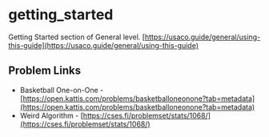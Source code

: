 # getting_started
Getting Started section of General level. [https://usaco.guide/general/using-this-guide](https://usaco.guide/general/using-this-guide)

## Problem Links
- Basketball One-on-One - [https://open.kattis.com/problems/basketballoneonone?tab=metadata](https://open.kattis.com/problems/basketballoneonone?tab=metadata)
- Weird Algorithm - [https://cses.fi/problemset/stats/1068/](https://cses.fi/problemset/stats/1068/)